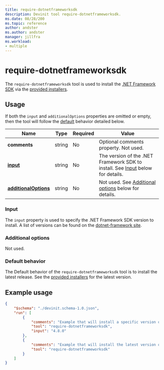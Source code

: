 ```yaml
---
title: require-dotnetframeworksdk
description: Devinit tool require-dotnetframeworksdk.
ms.date: 08/28/200
ms.topic: reference
author: andster
ms.author: andster
manager: jillfra
ms.workload:
- multiple
---
```

# require-dotnetframeworksdk

The `require-dotnetframeworksdk` tool is used to install the [.NET Framework SDK](https://dotnet.microsoft.com/) via the [provided installers](https://dotnet.microsoft.com/download/visual-studio-sdks).

## Usage

If both the `input` and `additionalOptions` properties are omitted or empty, then the tool will follow the [default](#default-behavior) behavior detailed below.

| Name                                             | Type   | Required  | Value                                                                                    |
|--------------------------------------------------|--------|-----------|------------------------------------------------------------------------------------------|
| **comments**                                     | string | No        | Optional comments property. Not used.                                                    |
| [**input**](#input)                              | string | No        | The version of the .NET Framework SDK to install. See [Input](#input) below for details. |
| [**additionalOptions**](#additional-options)     | string | No        | Not used. See [Additional options](#additional-options) below for details.               |

### Input

The `input` property is used to specify the .NET Framework SDK version to install. A list of versions can be found on the [dotnet-framework site](https://dotnet.microsoft.com/download/visual-studio-sdks).

### Additional options

Not used.

### Default behavior

The Default behavior of the `require-dotnetframeworksdk` tool is to install the latest release. See the [provided installers](https://dotnet.microsoft.com/download/visual-studio-sdks) for the latest version.

## Example usage

```json
{
    "$schema": "./devinit.schema-1.0.json",
    "run": [
        {
            "comments": "Example that will install a specific version of the .NET Framework SDK.",
            "tool": "require-dotnetframeworksdk",
            "input": "4.8.0"
        },
        {
            "comments": "Example that will install the latest version of the .NET Framework SDK.",
            "tool": "require-dotnetframeworksdk"
        }
    ]
}
```
